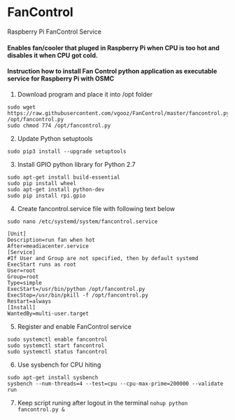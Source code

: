 # FanControl
Raspberry Pi FanControl Service

#### Enables fan/cooler that pluged in Raspberry Pi when CPU is too hot and disables it when CPU got cold.

#### Instruction how to install Fan Control python application as executable service for Raspberry Pi with OSMC

1. Download program and place it into /opt folder
```
sudo wget https://raw.githubusercontent.com/vgooz/FanControl/master/fancontrol.py /opt/fancontrol.py
sudo chmod 774 /opt/fancontrol.py
```
2. Update Python setuptools

`sudo pip3 install --upgrade setuptools`

3. Install GPIO python library for Python 2.7
```
sudo apt-get install build-essential
sudo pip install wheel
sudo apt-get install python-dev
sudo pip install rpi.gpio
```
4. Create fancontrol.service file with following text below

`sudo nano /etc/systemd/system/fancontrol.service`

```
[Unit]
Description=run fan when hot
After=meadiacenter.service
[Service]
#If User and Group are not specified, then by default systemd ExecStart runs as root
User=root
Group=root
Type=simple
ExecStart=/usr/bin/python /opt/fancontrol.py
ExecStop=/usr/bin/pkill -f /opt/fancontrol.py
Restart=always
[Install]
WantedBy=multi-user.target
```
5. Register and enable FanControl service
```
sudo systemctl enable fancontrol
sudo systemctl start fancontrol
sudo systemctl status fancontrol
```
6. Use sysbench for CPU hiting
```
sudo apt-get install sysbench
sysbench --num-threads=4 --test=cpu --cpu-max-prime=200000 --validate run
```
7. Keep script runing after logout in the terminal
`nohup python fancontrol.py &`
